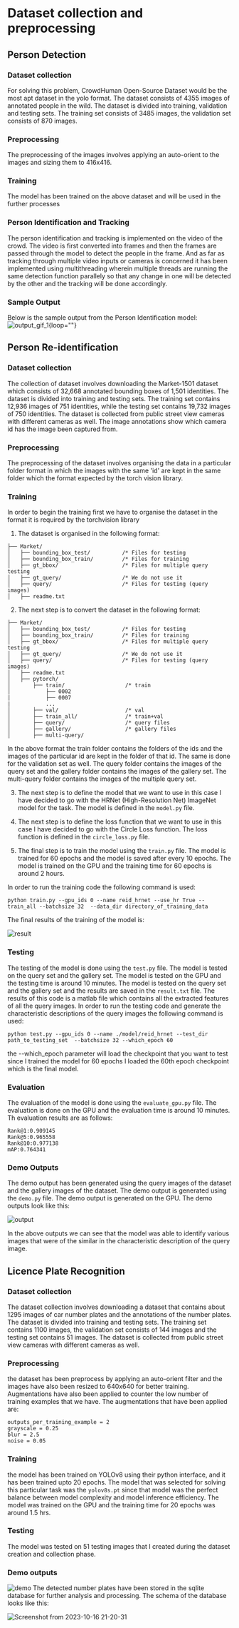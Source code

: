 # Dataset collection and preprocessing
## Person Detection
### Dataset collection
For solving this problem, CrowdHuman Open-Source Dataset would be the most apt dataset in the yolo format. The dataset consists of 4355 images of annotated people in the wild. The dataset is divided into training, validation and testing sets. The training set consists of 3485 images, the validation set consists of 870 images.
### Preprocessing
The preprocessing of the images involves applying an auto-orient to the images and sizing them to 416x416.
### Training 
The model has been trained on the above dataset and will be used in the further processes
### Person Identification and Tracking
The person identification and tracking is implemented on the video of the crowd. The video is first converted into frames and then the frames are passed through the model to detect the people in the frame. And as far as tracking through multiple video inputs or cameras is concerned it has been implemented using multithreading wherein multiple threads are running the same detection function parallely so that any change in one will be detected by the other and the tracking will be done accordingly. 
### Sample Output
Below is the sample output from the Person Identification model: 
![output_gif_1](https://github.com/devashish-bhake/Person_reID/blob/main/person_ID/output_video.gif){loop=""}
## Person Re-identification
### Dataset collection
The collection of dataset involves downloading the Market-1501 dataset which consists of 32,668 annotated bounding boxes of 1,501 identities. The dataset is divided into training and testing sets. The training set contains 12,936 images of 751 identities, while the testing set contains 19,732 images of 750 identities. The dataset is collected from public street view cameras with different cameras as well. The image annotations show which camera id has the image been captured from.
### Preprocessing
The preprocessing of the dataset involves organising the data in a particular folder format in which the images with the same 'id' are kept in the same folder which the format expected by the torch vision library.
### Training
In order to begin the training first we have to organise the dataset in the format it is required by the torchvision library
1. The dataset is organised in the following format:
```
├── Market/
│   ├── bounding_box_test/          /* Files for testing 
│   ├── bounding_box_train/         /* Files for training 
│   ├── gt_bbox/                    /* Files for multiple query testing 
│   ├── gt_query/                   /* We do not use it 
│   ├── query/                      /* Files for testing (query images)
│   ├── readme.txt
```
2. The next step is to convert the dataset in the following format:
```
├── Market/
│   ├── bounding_box_test/          /* Files for testing 
│   ├── bounding_box_train/         /* Files for training 
│   ├── gt_bbox/                    /* Files for multiple query testing 
│   ├── gt_query/                   /* We do not use it
│   ├── query/                      /* Files for testing (query images)
│   ├── readme.txt
│   ├── pytorch/
│       ├── train/                   /* train 
│           ├── 0002
|           ├── 0007
|           ...
│       ├── val/                     /* val
│       ├── train_all/               /* train+val      
│       ├── query/                   /* query files  
│       ├── gallery/                 /* gallery files  
│       ├── multi-query/    
```
In the above format the train folder contains the folders of the ids and the images of the particular id are kept in the folder of that id. The same is done for the validation set as well. The query folder contains the images of the query set and the gallery folder contains the images of the gallery set. The multi-query folder contains the images of the multiple query set.

3. The next step is to define the model that we want to use in this case I have decided to go with the HRNet (High-Resolution Net) ImageNet model for the task. The model is defined in the ```model.py``` file.

4. The next step is to define the loss function that we want to use in this case I have decided to go with the Circle Loss function. The loss function is defined in the ```circle_loss.py``` file. 

5. The final step is to train the model using the ```train.py``` file. The model is trained for 60 epochs and the model is saved after every 10 epochs. The model is trained on the GPU and the training time for 60 epochs is around 2 hours.

In order to run the training code the following command is used:
```
python train.py --gpu_ids 0 --name reid_hrnet --use_hr True --train_all --batchsize 32  --data_dir directory_of_training_data
```
The final results of the training of the model is:

![result](https://github.com/devashish-bhake/Person_reID/blob/main/personReID/model/reid_hrnet/train.jpg?raw=true)

### Testing
The testing of the model is done using the ```test.py``` file. The model is tested on the query set and the gallery set. The model is tested on the GPU and the testing time is around 10 minutes. The model is tested on the query set and the gallery set and the results are saved in the ```result.txt``` file. The results of this code is a matlab file which contains all the extracted features of all the query images.
In order to run the testing code and generate the characteristic descriptions of the query images the following command is used:
```
python test.py --gpu_ids 0 --name ./model/reid_hrnet --test_dir path_to_testing_set  --batchsize 32 --which_epoch 60 
```
the --which_epoch parameter will load the checkpoint that you want to test since I trained the model for 60 epochs I loaded the 60th epoch checkpoint which is the final model.

### Evaluation
The evaluation of the model is done using the ```evaluate_gpu.py``` file. The evaluation is done on the GPU and the evaluation time is around 10 minutes. Th evaluation results are as follows: 
```
Rank@1:0.909145
Rank@5:0.965558
Rank@10:0.977138
mAP:0.764341
```

### Demo Outputs
The demo output has been generated using the query images of the dataset and the gallery images of the dataset. The demo output is generated using the ```demo.py``` file. The demo output is generated on the GPU.
The demo outputs look like this:

![output](https://github.com/devashish-bhake/Person_reID/blob/main/personReID/show.png?raw=true)

In the above outputs we can see that the model was able to identify various images that were of the similar in the characteristic description of the query image.

## Licence Plate Recognition
### Dataset collection
The dataset collection involves downloading a dataset that contains about 1295 images of car number plates and the annotations of the number plates. The dataset is divided into training and testing sets. The training set contains 1100 images, the validation set consists of 144 images and the testing set contains 51 images. The dataset is collected from public street view cameras with different cameras as well. 

### Preprocessing
the dataset has been preprocess by applying an auto-orient filter and the images have also been resized to 640x640 for better training. Augmentations have also been applied to counter the low number of training examples that we have. The augmentations that have been applied are:
```
outputs_per_training_example = 2
grayscale = 0.25
blur = 2.5
noise = 0.05
```

### Training
the model has been trained on YOLOv8 using their python interface, and it has been trained upto 20 epochs. The model that was selected for solving this particular task was the ```yolov8s.pt``` since that model was the perfect balance between model complexity and model inference efficiency. The model was trained on the GPU and the training time for 20 epochs was around 1.5 hrs.

### Testing
The model was tested on 51 testing images that I created during the dataset creation and collection phase.

### Demo outputs
![demo](https://github.com/devashish-bhake/Person_reID/blob/main/LicencePlateID/output.JPG?raw=true)
The detected number plates have been stored in the sqlite database for further analysis and processing. The schema of the database looks like this:

![Screenshot from 2023-10-16 21-20-31](https://github.com/devashish-bhake/Person_reID/assets/79623853/9569984e-0bfe-41ec-85ae-111fa45dc92a)

